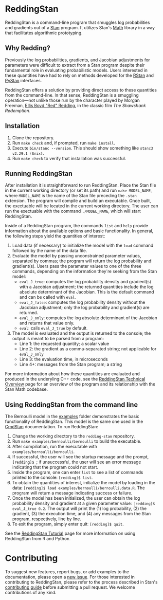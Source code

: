 # ReddingStan

ReddingStan is a command-line program that smuggles log probabilities and gradients out of a [Stan](https://mc-stan.org/) program. It utilizes Stan's [Math](https://arxiv.org/abs/1509.07164) library in a way that facilitates algorithmic prototyping. 


## Why Redding?  

Previously the log probabilities, gradients, and Jacobian adjustments for parameters were difficult to extract from a Stan program despite their fundamental role in evaluating probabilistic models. Users interested in these quantities have had to rely on methods developed for the [RStan](https://mc-stan.org/users/interfaces/rstan.html) and [PyStan](https://mc-stan.org/users/interfaces/pystan.html) interfaces.  

ReddingStan offers a solution by providing direct access to these quantities from the command-line. In that sense, ReddingStan is a smuggling operation&mdash;not unlike those run by the character played by Morgan Freeman, [Ellis Boyd "Red" Redding](https://shawshank.fandom.com/wiki/Ellis_Boyd_%27Red%27_Redding), in the classic film *The Shawshank Redemption*.


## Installation

1. Clone the repository.
2. Run `make check` and, if prompted, run `make install`.
3. Execute `bin/stanc --version`. This should show something like `stanc3 v2.29.1 (Unix)`.
4. Run `make check` to verify that installation was successful. 


## Running ReddingStan

After installation it is straightforward to run ReddingStan. Place the Stan file in the current working directory (or set its path) and run `make MODEL_NAME`, where `MODEL_NAME` is the name of the Stan file preceding the `.stan` extension. The program will compile and build an executable. Once built, the exectuable will be located in the current working directory. The user can run the exectuable with the command `./MODEL_NAME`, which will start ReddingStan. 

Inside of a ReddingStan program, the commands `list` and `help` provide information about the available options and basic functionality. In general, the following steps yield the quantities of interest: 

1. Load data (if necessary) to initialize the model with the `load` command followed by the name of the data file.  
2. Evaluate the model by passing unconstrained parameter values, separated by commas; the program will return the log probability and gradient(s). Users pass the parameter values to one of the three commands, depending on the information they're seeking from the Stan model:
    - `eval_J_true`: computes the log probability density and gradient(s) with a Jacobian adjustment; the returned quantities include the log absolute determinant of the Jacobian. This is the default command and can be called with `eval`.
    - `eval_J_false`: computes the log probability density without the Jacobian adjustment; only the log probability and gradient(s) are returned.
    - `eval_J_only`: computes the log absolute determinant of the Jacobian and returns that value only.
    - `eval`: calls `eval_J_true` by default.
3. The model is evaluated and the output is returned to the console; the output is meant to be parsed from a program: 
    - Line 1: the requested quantity; a scalar value 
    - Line 2: the gradient as a comma-separated string; not applicable for `eval_J_only`
    - Line 3: the evaluation time, in microseconds
    - Line 4+: messages from the Stan program; a string

For more information about how these quantities are evaluated and produced in the underyling C++ code, see the [ReddingStan Technical Overview](/src/redding_overview.md) page for an overview of the program and its relationship with the Stan Math codebase.

## Using ReddingStan from the command line  

The Bernoulli model in the [examples](/examples/bernoulli) folder demonstrates the basic functionality of ReddingStan. This model is the same one used in the [CmdStan](https://github.com/stan-dev/cmdstan) documentation. To run ReddingStan:

1. Change the working directory to the `redding-stan` repository.
2. Run `make examples/bernoulli/bernoulli` to build the executable.
3. After compiliation, run the executable with `examples/bernoulli/bernoulli`.
4. If successful, the user will see the startup message and the prompt, `[redding]$ `; if unsuccessful, the user will see an error message indicating that the program could not start.
5. Inside the program, one can enter `list` to see a list of commands printed to the console: `[redding]$ list`.
6. To obtain the quantities of interest, initialize the model by loading in the data: `[redding]$ load examples/bernoulli/bernoulli.data.R`. The program will return a message indicating success or failure. 
7. Once the model has been initialized, the user can obtain the log probability density and gradient at a given parameter value: `[redding]$ eval_J_true 0.2`. The output will print the (1) log probability, (2) the gradient, (3) the execution time, and (4) any messages from the Stan program, respectively, line by line. 
8. To exit the program, simply enter quit: `[redding]$ quit`.

See the [ReddingStan Tutorial](/examples/demo.md) page for more information on using ReddingStan from R and Python.

# Contributing

To suggest new features, report bugs, or add examples to the documentation, please open a [new issue](https://github.com/dmuck/redding-stan/issues). For those interested in contributing to ReddingStan, please refer to the process described in Stan's [contributing guide](https://github.com/stan-dev/stan/wiki) before submitting a pull request. We welcome contributions of any kind. 



